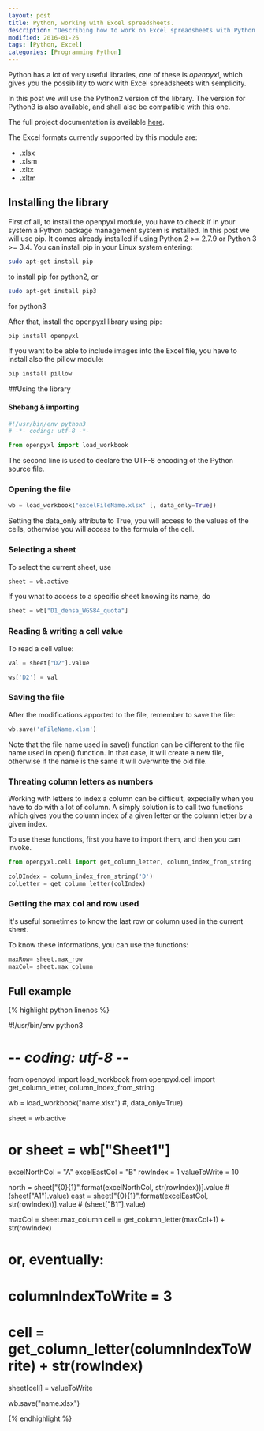 ```yaml
---
layout: post
title: Python, working with Excel spreadsheets.
description: "Describing how to work on Excel spreadsheets with Python."
modified: 2016-01-26
tags: [Python, Excel]
categories: [Programming Python]
---
```


Python has a lot of very useful libraries, one of these is *openpyxl*, which gives you the possibility to work with Excel spreadsheets with semplicity.

In this post we will use the Python2 version of the library. The version for Python3 is also available, and shall also be compatible with this one.

The full project documentation is available [here](http://openpyxl.readthedocs.org/en/2.3.3/).

The Excel formats currently supported by this module are:

* .xlsx
* .xlsm 
* .xltx
* .xltm

## Installing the library

First of all, to install the openpyxl module, you have to check if in your system a Python package management system is installed. In this post we will use pip.
It comes already installed if using Python 2 >= 2.7.9 or Python 3 >= 3.4. You can install pip in your Linux system entering: 

~~~ bash
sudo apt-get install pip
~~~
to install pip for python2, or
~~~ bash
sudo apt-get install pip3
~~~
for python3

After that, install the openpyxl library using pip:

~~~ bash
pip install openpyxl
~~~

If you want to be able to include images into the Excel file, you have to install also the pillow module:

~~~ bash
pip install pillow
~~~


##Using the library

#### Shebang & importing

~~~ python
#!/usr/bin/env python3
# -*- coding: utf-8 -*-

from openpyxl import load_workbook
~~~

The second line is used to declare the UTF-8 encoding of the Python source file.


### Opening the file

~~~ python
wb = load_workbook("excelFileName.xlsx" [, data_only=True])
~~~

Setting the data_only attribute to True, you will access to the values of the cells, otherwise you will access to the formula of the cell.

### Selecting a sheet

To select the current sheet, use

~~~ python
sheet = wb.active
~~~

If you wnat to access to a specific sheet knowing its name, do

~~~ python
sheet = wb["D1_densa_WGS84_quota"]
~~~

### Reading & writing a cell value

To read a cell value:

~~~ python
val = sheet["D2"].value

ws['D2'] = val
~~~

### Saving the file

After the modifications apported to the file, remember to save the file:

~~~ python
wb.save('aFileName.xlsm') 
~~~

Note that the file name used in save() function can be different to the file name used in open() function. In that case, it will create a new file, otherwise if the name is the same it will overwrite the old file.

### Threating column letters as numbers

Working with letters to index a column can be difficult, expecially when you have to do with a lot of column.
A simply solution is to call two functions which gives you the column index of a given letter or the column letter by a given index.

To use these functions, first you have to import them, and then you can invoke.
~~~ python
from openpyxl.cell import get_column_letter, column_index_from_string

colDIndex = column_index_from_string('D')
colLetter = get_column_letter(colIndex)
~~~	


### Getting the max col and row used

It's useful sometimes to know the last row or column used in the current sheet.

To know these informations, you can use the functions:

~~~ python
maxRow= sheet.max_row
maxCol= sheet.max_column 
~~~

## Full example

{% highlight python linenos %}

#!/usr/bin/env python3
# -*- coding: utf-8 -*-


from openpyxl import load_workbook
from openpyxl.cell import get_column_letter, column_index_from_string

wb = load_workbook("name.xlsx")    #, data_only=True)

sheet = wb.active
# or sheet = wb["Sheet1"]

excelNorthCol = "A"
excelEastCol = "B"
rowIndex = 1
valueToWrite = 10


north = sheet["{0}{1}".format(excelNorthCol, str(rowIndex))].value # (sheet["A1"].value)
east = sheet["{0}{1}".format(excelEastCol, str(rowIndex))].value # (sheet["B1"].value)


maxCol = sheet.max_column
cell = get_column_letter(maxCol+1) + str(rowIndex)

# or, eventually: 
# columnIndexToWrite = 3
# cell = get_column_letter(columnIndexToWrite) + str(rowIndex)

		
sheet[cell] = valueToWrite

wb.save("name.xlsx")

{% endhighlight %}


